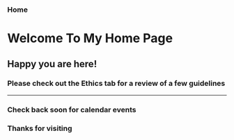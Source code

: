 ### Home

# Welcome To My Home Page
## Happy you are here!

### Please check out the Ethics tab for a review of a few guidelines


---
### Check back soon for calendar events
### Thanks for visiting 

  


  
